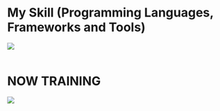 # My Skill (Programming Languages, Frameworks and Tools)

<img src="https://skillicons.dev/icons?i=python, Cpp, Cs, github, vscode" /> <br /><br />

# NOW TRAINING

<img src="https://skillicons.dev/icons?i=docker" /> <br /><br />
